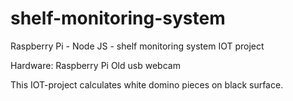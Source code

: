 # shelf-monitoring-system
Raspberry Pi - Node JS - shelf monitoring system IOT project

Hardware:
Raspberry Pi
Old usb webcam

This IOT-project calculates white domino pieces on black surface.
